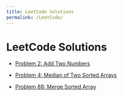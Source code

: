 ```yaml
---
title: LeetCode Solutions
permalink: /LeetCode/
---
```


# LeetCode Solutions

- [Problem 2: Add Two Numbers](/LeetCode/Problem2/)

- [Problem 4: Median of Two Sorted Arrays](/LeetCode/Problem4/)

- [Problem 88: Merge Sorted Array](/LeetCode/Problem88/)